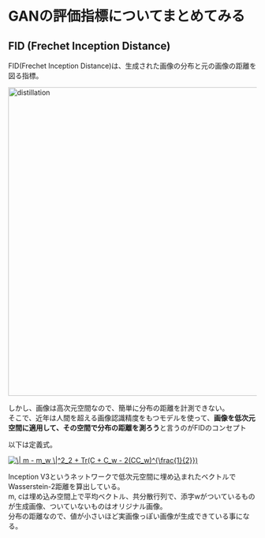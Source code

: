 # GANの評価指標についてまとめてみる

## FID (Frechet Inception Distance)

FID(Frechet Inception Distance)は、生成された画像の分布と元の画像の距離を図る指標。  

<img width="625" alt="distillation" src="https://user-images.githubusercontent.com/39772824/87878662-af7a1800-ca20-11ea-8114-e4ad295d7922.png">

しかし、画像は高次元空間なので、簡単に分布の距離を計測できない。  
そこで、近年は人間を超える画像認識精度をもつモデルを使って、**画像を低次元空間に適用して、その空間で分布の距離を測ろう**と言うのがFIDのコンセプト

以下は定義式。

<a href="https://www.codecogs.com/eqnedit.php?latex=\dpi{150}&space;\|&space;m&space;-&space;m_w&space;\|^2_2&space;&plus;&space;Tr(C&space;&plus;&space;C_w&space;-&space;2(CC_w)^{\frac{1}{2}})" target="_blank"><img src="https://latex.codecogs.com/gif.latex?\dpi{150}&space;\|&space;m&space;-&space;m_w&space;\|^2_2&space;&plus;&space;Tr(C&space;&plus;&space;C_w&space;-&space;2(CC_w)^{\frac{1}{2}})" title="\| m - m_w \|^2_2 + Tr(C + C_w - 2(CC_w)^{\frac{1}{2}})" /></a>

Inception V3というネットワークで低次元空間に埋め込まれたベクトルでWasserstein-2距離を算出している。  
m, cは埋め込み空間上で平均ベクトル、共分散行列で、添字wがついているものが生成画像、ついていないものはオリジナル画像。  
分布の距離なので、値が小さいほど実画像っぽい画像が生成できている事になる。
